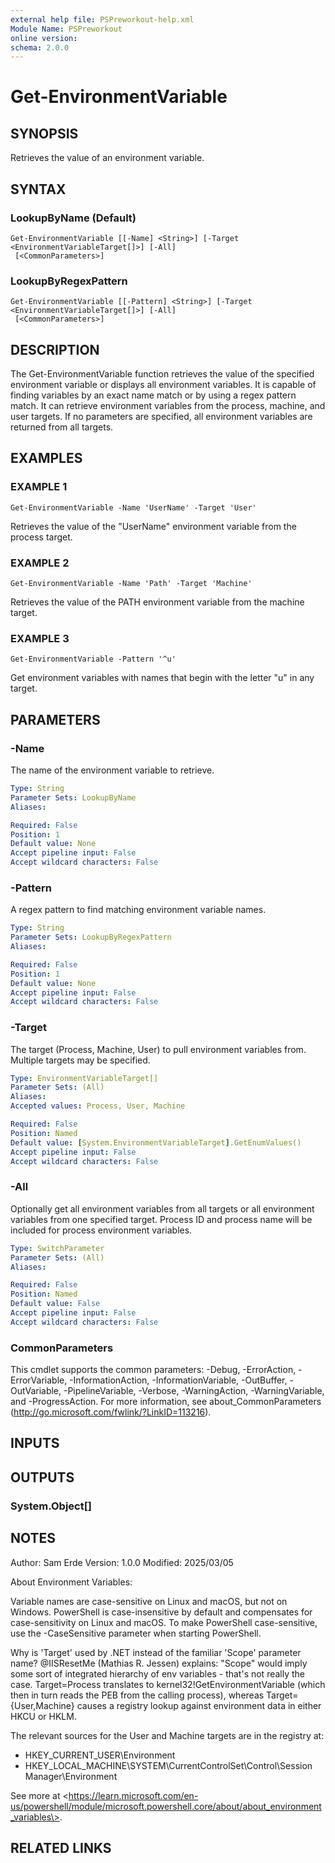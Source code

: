 ```yaml
---
external help file: PSPreworkout-help.xml
Module Name: PSPreworkout
online version:
schema: 2.0.0
---
```


# Get-EnvironmentVariable

## SYNOPSIS
Retrieves the value of an environment variable.

## SYNTAX

### LookupByName (Default)
```
Get-EnvironmentVariable [[-Name] <String>] [-Target <EnvironmentVariableTarget[]>] [-All]
 [<CommonParameters>]
```

### LookupByRegexPattern
```
Get-EnvironmentVariable [[-Pattern] <String>] [-Target <EnvironmentVariableTarget[]>] [-All]
 [<CommonParameters>]
```

## DESCRIPTION
The Get-EnvironmentVariable function retrieves the value of the specified environment variable or displays all
environment variables.
It is capable of finding variables by an exact name match or by using a regex pattern match.
It can retrieve environment variables from the process, machine, and user targets.
If no parameters are specified,
all environment variables are returned from all targets.

## EXAMPLES

### EXAMPLE 1
```
Get-EnvironmentVariable -Name 'UserName' -Target 'User'
```

Retrieves the value of the "UserName" environment variable from the process target.

### EXAMPLE 2
```
Get-EnvironmentVariable -Name 'Path' -Target 'Machine'
```

Retrieves the value of the PATH environment variable from the machine target.

### EXAMPLE 3
```
Get-EnvironmentVariable -Pattern '^u'
```

Get environment variables with names that begin with the letter "u" in any target.

## PARAMETERS

### -Name
The name of the environment variable to retrieve.

```yaml
Type: String
Parameter Sets: LookupByName
Aliases:

Required: False
Position: 1
Default value: None
Accept pipeline input: False
Accept wildcard characters: False
```

### -Pattern
A regex pattern to find matching environment variable names.

```yaml
Type: String
Parameter Sets: LookupByRegexPattern
Aliases:

Required: False
Position: 1
Default value: None
Accept pipeline input: False
Accept wildcard characters: False
```

### -Target
The target (Process, Machine, User) to pull environment variables from.
Multiple targets may be specified.

```yaml
Type: EnvironmentVariableTarget[]
Parameter Sets: (All)
Aliases:
Accepted values: Process, User, Machine

Required: False
Position: Named
Default value: [System.EnvironmentVariableTarget].GetEnumValues()
Accept pipeline input: False
Accept wildcard characters: False
```

### -All
Optionally get all environment variables from all targets or all environment variables from one specified target.
Process ID and process name will be included for process environment variables.

```yaml
Type: SwitchParameter
Parameter Sets: (All)
Aliases:

Required: False
Position: Named
Default value: False
Accept pipeline input: False
Accept wildcard characters: False
```

### CommonParameters
This cmdlet supports the common parameters: -Debug, -ErrorAction, -ErrorVariable, -InformationAction, -InformationVariable, -OutBuffer, -OutVariable, -PipelineVariable, -Verbose, -WarningAction, -WarningVariable, and -ProgressAction. 
For more information, see about_CommonParameters (http://go.microsoft.com/fwlink/?LinkID=113216).

## INPUTS

## OUTPUTS

### System.Object[]
## NOTES
Author: Sam Erde
Version: 1.0.0
Modified: 2025/03/05

About Environment Variables:

Variable names are case-sensitive on Linux and macOS, but not on Windows.
PowerShell is case-insensitive by default
and compensates for case-sensitivity on Linux and macOS.
To make PowerShell case-sensitive, use the -CaseSensitive
parameter when starting PowerShell.

Why is 'Target' used by .NET instead of the familiar 'Scope' parameter name?
@IISResetMe (Mathias R.
Jessen) explains:
"Scope" would imply some sort of integrated hierarchy of env variables - that's not really the case.
Target=Process translates to kernel32!GetEnvironmentVariable (which then in turn reads the PEB from
the calling process), whereas Target={User,Machine} causes a registry lookup against environment
data in either HKCU or HKLM.

The relevant sources for the User and Machine targets are in the registry at:
- HKEY_CURRENT_USER\Environment
- HKEY_LOCAL_MACHINE\SYSTEM\CurrentControlSet\Control\Session Manager\Environment

See more at \<https://learn.microsoft.com/en-us/powershell/module/microsoft.powershell.core/about/about_environment_variables\>.

## RELATED LINKS
